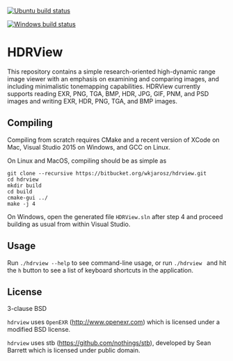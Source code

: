 [![Ubuntu build status](https://semaphoreci.com/api/v1/projects/2a0b22e4-2173-4df3-b3ee-2a4db2a632e3/721754/badge.svg)](https://semaphoreci.com/wjarosz/hdrview)

[![Windows build status](https://ci.appveyor.com/api/projects/status/tyjo3acimqn28da2?svg=true)](https://ci.appveyor.com/project/wkjarosz/hdrview)

# HDRView
This repository contains a simple research-oriented high-dynamic range image viewer with an emphasis on examining and comparing images, and including minimalistic tonemapping capabilities. HDRView currently supports reading EXR, PNG, TGA, BMP, HDR, JPG, GIF, PNM, and PSD images and writing EXR, HDR, PNG, TGA, and BMP images.

## Compiling

Compiling from scratch requires CMake and a recent version of XCode on Mac, Visual Studio 2015 on Windows, and GCC on Linux.

On Linux and MacOS, compiling should be as simple as

    git clone --recursive https://bitbucket.org/wkjarosz/hdrview.git
    cd hdrview
    mkdir build
    cd build
    cmake-gui ../
    make -j 4

On Windows, open the generated file ``HDRView.sln`` after step 4 and proceed building as usual from within Visual Studio.


## Usage

Run ``./hdrview --help`` to see command-line usage, or run ``./hdrview `` and hit the ``h`` button to see a list of keyboard shortcuts in the application.

## License

3-clause BSD

``hdrview`` uses ``OpenEXR`` (http://www.openexr.com) which is licensed under a modified BSD license.

``hdrview`` uses stb (https://github.com/nothings/stb), developed by Sean Barrett which is licensed under public domain.